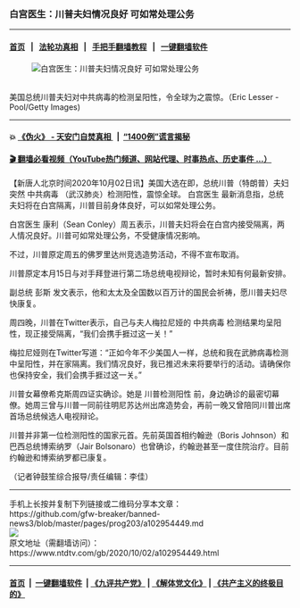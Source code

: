 ### 白宫医生：川普夫妇情况良好 可如常处理公务
------------------------

#### [首页](https://github.com/gfw-breaker/banned-news3/blob/master/README.md) &nbsp;&nbsp;|&nbsp;&nbsp; [法轮功真相](https://github.com/begood0513/basic/blob/master/README.md)  &nbsp;&nbsp;|&nbsp;&nbsp; [手把手翻墙教程](https://github.com/gfw-breaker/guides/wiki)  &nbsp;&nbsp;|&nbsp;&nbsp; [一键翻墙软件](https://github.com/gfw-breaker/nogfw/blob/master/README.md)  



<div><div class="featured_image">
 <figure>
  <img alt="白宫医生：川普夫妇情况良好 可如常处理公务" src="https://i.ntdtv.com/assets/uploads/2020/10/Getty2ges-1131226763-800x450.jpg"/>
 </figure><br/>
 <span class="caption">
  美国总统川普夫妇对中共病毒的检测呈阳性，令全球为之震惊。（Eric Lesser - Pool/Getty Images)
 </span>
</div>
</div><hr/>

#### 💥 [《伪火》 - 天安门自焚真相 ](http://158.247.195.190:10000/videos/blog/weihuo.html)&nbsp; |&nbsp; [“1400例”谎言揭秘  ](http://158.247.195.190:10000/videos/blog/jiexi1400.html)

#### [ 🎬  翻墙必看视频（YouTube热门频道、网站代理、时事热点、历史事件 ...）](https://github.com/gfw-breaker/links/blob/master/banned.md)

<div><div class="post_content" itemprop="articleBody">
 <p>
  【新唐人北京时间2020年10月02日讯】美国大选在即，总统川普（特朗普）夫妇突然
  <ok href="https://www.ntdtv.com/gb/中共病毒.htm">
   中共病毒
  </ok>
  （武汉肺炎）检测阳性，震惊全球。
  <ok href="https://www.ntdtv.com/gb/白宫医生.htm">
   白宫医生
  </ok>
  最新消息指，总统夫妇将在白宫隔离，川普目前身体良好，可以如常处理公务。
 </p>
 <p>
  <ok href="https://www.ntdtv.com/gb/白宫医生.htm">
   白宫医生
  </ok>
  康利（Sean Conley）周五表示，川普夫妇将会在白宫内接受隔离，两人情况良好。川普可如常处理公务，不受健康情况影响。
 </p>
 <p>
  不过，川普原定周五的佛罗里达州竞选造势活动，不得不宣布取消。
 </p>
 <p>
  川普原定本月15日与对手拜登进行第二场总统电视辩论，暂时未知有何最新安排。
 </p>
 <p>
  副总统
  <ok href="https://www.ntdtv.com/gb/彭斯.htm">
   彭斯
  </ok>
  发文表示，他和太太及全国数以百万计的国民会祈祷，愿川普夫妇尽快康复。
 </p>
 <p>
  周四晚，川普在Twitter表示，自己与夫人梅拉尼娅的
  <ok href="https://www.ntdtv.com/gb/中共病毒.htm">
   中共病毒
  </ok>
  检测结果均呈阳性，现正接受隔离，“我们会携手捱过这一关！”
 </p>
 <p>
  梅拉尼娅则在Twitter写道：“正如今年不少美国人一样，总统和我在武肺病毒检测中呈阳性，并在家隔离。我们情况良好，我已推迟未来将要举行的活动。请确保你也保持安全，我们会携手捱过这一关。”
 </p>
 <p>
  川普女幕僚希克斯周四证实确诊。她是
  <ok href="https://www.ntdtv.com/gb/川普检测阳性.htm">
   川普检测阳性
  </ok>
  前，身边确诊的最密切幕僚。她周三曾与川普一同前往明尼苏达州出席造势会，再前一晚又曾陪同川普出席首场总统候选人电视辩论。
 </p>
 <p>
  川普并非第一位检测阳性的国家元首。先前英国首相约翰逊（Boris Johnson）和巴西总统博索纳罗（Jair Bolsonaro）也曾确诊，约翰逊甚至一度住院治疗。目前约翰逊和博索纳罗都已康复。
 </p>
 <p>
  （记者钟鼓笙综合报导/责任编辑：李佳）
 </p>
 <div class="single_ad">
 </div>
</div>
</div>
<hr/>
手机上长按并复制下列链接或二维码分享本文章：<br/>
https://github.com/gfw-breaker/banned-news3/blob/master/pages/prog203/a102954449.md <br/>
<a href='https://github.com/gfw-breaker/banned-news3/blob/master/pages/prog203/a102954449.md'><img src='https://github.com/gfw-breaker/banned-news3/blob/master/pages/prog203/a102954449.md.png'/></a> <br/>
原文地址（需翻墙访问）：https://www.ntdtv.com/gb/2020/10/02/a102954449.html


------------------------
#### [首页](https://github.com/gfw-breaker/banned-news3/blob/master/README.md) &nbsp;|&nbsp; [一键翻墙软件](https://github.com/gfw-breaker/nogfw/blob/master/README.md) &nbsp;| [《九评共产党》](https://github.com/gfw-breaker/9ping.md/blob/master/README.md#九评之一评共产党是什么) | [《解体党文化》](https://github.com/gfw-breaker/jtdwh.md/blob/master/README.md) | [《共产主义的终极目的》](https://github.com/gfw-breaker/gczydzjmd.md/blob/master/README.md)


<img src='http://gfw-breaker.win/banned-news3/pages/prog203/a102954449.md' width='0px' height='0px'/>